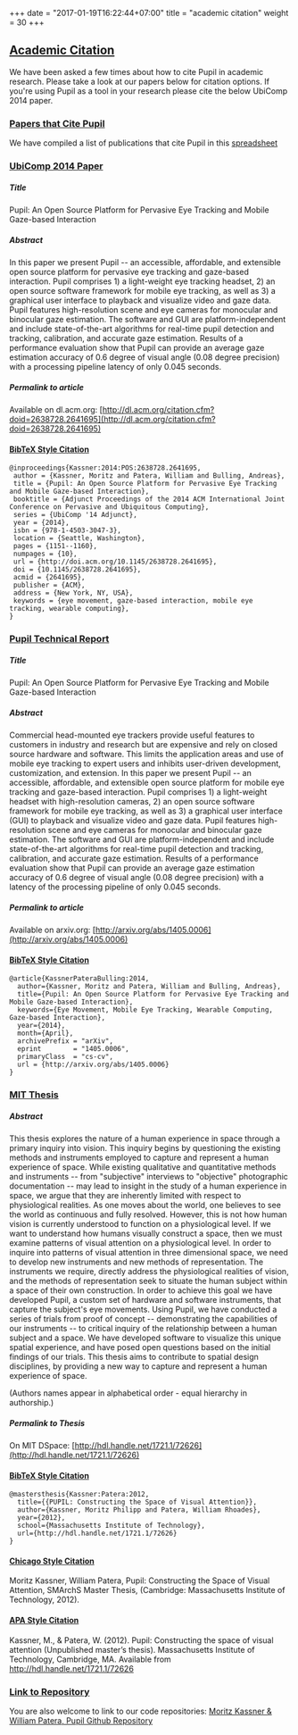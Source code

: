 +++
date = "2017-01-19T16:22:44+07:00"
title = "academic citation"
weight = 30
+++

<div class="header-border-top"></div>
<div class="content-container">
  <div class="header-link">
    <a href="#academic-citation">
      <h2 id="academic-citation">Academic Citation</h2>
    </a>
  </div>
</div>

We have been asked a few times about how to cite Pupil in academic research. Please take a look at our papers below for citation options. If you're using Pupil as a tool in your research please cite the below UbiComp 2014 paper.

<div class="content-container">
  <div class="header-link">
    <a href="#cite-pupil">
      <h3 id="cite-pupil">Papers that Cite Pupil</h3>
    </a>
  </div>
</div>
<div class="header-border-bottom"></div>

We have compiled a list of publications that cite Pupil in this [spreadsheet](https://docs.google.com/spreadsheets/d/1ZD6HDbjzrtRNB4VB0b7GFMaXVGKZYeI0zBOBEEPwvBI/edit?ts=576a3b27#gid=0)

<div class="content-container">
  <div class="header-link">
    <a href="#ubicomp-2014">
      <h3 id="ubicomp-2014">UbiComp 2014 Paper</h3>
    </a>
  </div>
</div>
<div class="header-border-bottom"></div>

##### Title

Pupil: An Open Source Platform for Pervasive Eye Tracking and Mobile Gaze-based Interaction

##### Abstract

In this paper we present Pupil -- an accessible, affordable, and extensible open source platform for pervasive eye tracking and gaze-based interaction. Pupil comprises 1) a light-weight eye tracking headset, 2) an open source software framework for mobile eye tracking, as well as 3) a graphical user interface to playback and visualize video and gaze data. Pupil features high-resolution scene and eye cameras for monocular and binocular gaze estimation. The software and GUI are platform-independent and include state-of-the-art algorithms for real-time pupil detection and tracking, calibration, and accurate gaze estimation. Results of a performance evaluation show that Pupil can provide an average gaze estimation accuracy of 0.6 degree of visual angle (0.08 degree precision) with a processing pipeline latency of only 0.045 seconds.

##### Permalink to article

Available on dl.acm.org: [http://dl.acm.org/citation.cfm?doid=2638728.2641695](http://dl.acm.org/citation.cfm?doid=2638728.2641695)

<div class="content-container">
  <div class="header-link">
    <a href="#ubicomp-bibtex">
      <h4 id="ubicomp-bibtex">BibTeX Style Citation</h4>
    </a>
  </div>
</div>

```
@inproceedings{Kassner:2014:POS:2638728.2641695,
 author = {Kassner, Moritz and Patera, William and Bulling, Andreas},
 title = {Pupil: An Open Source Platform for Pervasive Eye Tracking and Mobile Gaze-based Interaction},
 booktitle = {Adjunct Proceedings of the 2014 ACM International Joint Conference on Pervasive and Ubiquitous Computing},
 series = {UbiComp '14 Adjunct},
 year = {2014},
 isbn = {978-1-4503-3047-3},
 location = {Seattle, Washington},
 pages = {1151--1160},
 numpages = {10},
 url = {http://doi.acm.org/10.1145/2638728.2641695},
 doi = {10.1145/2638728.2641695},
 acmid = {2641695},
 publisher = {ACM},
 address = {New York, NY, USA},
 keywords = {eye movement, gaze-based interaction, mobile eye tracking, wearable computing},
}
```

<div class="content-container">
  <div class="header-link">
    <a href="#technical-report">
      <h3 id="technical-report">Pupil Technical Report</h3>
    </a>
  </div>
</div>
<div class="header-border-bottom"></div>

##### Title

Pupil: An Open Source Platform for Pervasive Eye Tracking and Mobile Gaze-based Interaction

##### Abstract

Commercial head-mounted eye trackers provide useful features to customers in industry and research but are expensive and rely on closed source hardware and software. This limits the application areas and use of mobile eye tracking to expert users and inhibits user-driven development, customization, and extension. In this paper we present Pupil -- an accessible, affordable, and extensible open source platform for mobile eye tracking and gaze-based interaction. Pupil comprises 1) a light-weight headset with high-resolution cameras, 2) an open source software framework for mobile eye tracking, as well as 3) a graphical user interface (GUI) to playback and visualize video and gaze data. Pupil features high-resolution scene and eye cameras for monocular and binocular gaze estimation. The software and GUI are platform-independent and include state-of-the-art algorithms for real-time pupil detection and tracking, calibration, and accurate gaze estimation. Results of a performance evaluation show that Pupil can provide an average gaze estimation accuracy of 0.6 degree of visual angle (0.08 degree precision) with a latency of the processing pipeline of only 0.045 seconds.

##### Permalink to article

Available on arxiv.org: [http://arxiv.org/abs/1405.0006](http://arxiv.org/abs/1405.0006)

<div class="content-container">
  <div class="header-link">
    <a href="#technical-report-bibtex">
      <h4 id="technical-report-bibtex">BibTeX Style Citation</h4>
    </a>
  </div>
</div>

```
@article{KassnerPateraBulling:2014,
  author={Kassner, Moritz and Patera, William and Bulling, Andreas},
  title={Pupil: An Open Source Platform for Pervasive Eye Tracking and Mobile Gaze-based Interaction},
  keywords={Eye Movement, Mobile Eye Tracking, Wearable Computing, Gaze-based Interaction},
  year={2014},
  month={April},
  archivePrefix = "arXiv",
  eprint        = "1405.0006",
  primaryClass  = "cs-cv",
  url = {http://arxiv.org/abs/1405.0006}
}
```

<div class="content-container">
  <div class="header-link">
    <a href="#mit-thesis">
      <h3 id="mit-thesis">MIT Thesis</h3>
    </a>
  </div>
</div>
<div class="header-border-bottom"></div>

##### Abstract

This thesis explores the nature of a human experience in space through a primary inquiry into vision. This inquiry begins by questioning the existing methods and instruments employed to capture and represent a human experience of space. While existing qualitative and quantitative methods and instruments -- from "subjective" interviews to "objective" photographic documentation -- may lead to insight in the study of a human experience in space, we argue that they are inherently limited with respect to physiological realities. As one moves about the world, one believes to see the world as continuous and fully resolved. However, this is not how human vision is currently understood to function on a physiological level. If we want to understand how humans visually construct a space, then we must examine patterns of visual attention on a physiological level. In order to inquire into patterns of visual attention in three dimensional space, we need to develop new instruments and new methods of representation. The instruments we require, directly address the physiological realities of vision, and the methods of representation seek to situate the human subject within a space of their own construction. In order to achieve this goal we have developed Pupil, a custom set of hardware and software instruments, that capture the subject's eye movements. Using Pupil, we have conducted a series of trials from proof of concept -- demonstrating the capabilities of our instruments -- to critical inquiry of the relationship between a human subject and a space. We have developed software to visualize this unique spatial experience, and have posed open questions based on the initial findings of our trials. This thesis aims to contribute to spatial design disciplines, by providing a new way to capture and represent a human experience of space.

(Authors names appear in alphabetical order - equal hierarchy in authorship.)

##### Permalink to Thesis

On MIT DSpace: [http://hdl.handle.net/1721.1/72626](http://hdl.handle.net/1721.1/72626)

<div class="content-container">
  <div class="header-link">
    <a href="#mit-bibtex">
      <h4 id="mit-bibtex">BibTeX Style Citation</h4>
    </a>
  </div>
</div>

```
@mastersthesis{Kassner:Patera:2012,
  title={{PUPIL: Constructing the Space of Visual Attention}},
  author={Kassner, Moritz Philipp and Patera, William Rhoades},
  year={2012},
  school={Massachusetts Institute of Technology},
  url={http://hdl.handle.net/1721.1/72626}
}
```

<div class="content-container">
  <div class="header-link">
    <a href="#chicago-citation">
      <h4 id="chicago-citation">Chicago Style Citation</h4>
    </a>
  </div>
</div>

Moritz Kassner, William Patera, Pupil: Constructing the Space of Visual Attention, SMArchS Master Thesis, (Cambridge: Massachusetts Institute of Technology, 2012).

<div class="content-container">
  <div class="header-link">
    <a href="#apa-citation">
      <h4 id="apa-citation">APA Style Citation</h4>
    </a>
  </div>
</div>

Kassner, M., & Patera, W. (2012). Pupil: Constructing the space of visual attention (Unpublished master’s thesis). Massachusetts Institute of Technology, Cambridge, MA. Available from http://hdl.handle.net/1721.1/72626

<div class="content-container">
  <div class="header-link">
    <a href="#link-repo">
      <h3 id="link-repo">Link to Repository</h3>
    </a>
  </div>
</div>
<div class="header-border-bottom"></div>

You are also welcome to link to our code repositories:
[Moritz Kassner & William Patera, Pupil Github Repository](github.com/pupil-labs/pupil)
